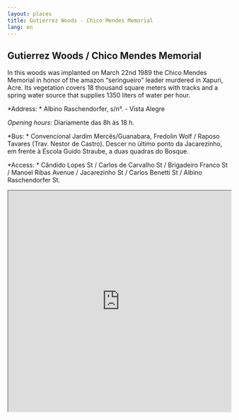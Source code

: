 ```yaml
---
layout: places
title: Gutierrez Woods - Chico Mendes Memorial
lang: en
---
```


## Gutierrez Woods / Chico Mendes Memorial

In this woods was implanted on March 22nd 1989 the Chico Mendes Memorial in honor of the amazon “seringueiro” leader murdered in Xapuri, Acre. Its vegetation covers 18 thousand square meters with tracks and a spring water source that supplies 1350 liters of water per hour.


*Address: *
 Albino Raschendorfer, s/n°. - Vista Alegre

*Opening hours:*
Diariamente das 8h às 18 h.

*Bus: *
Convencional Jardim Mercês/Guanabara, Fredolin Wolf / Raposo Tavares (Trav. Nestor de Castro). Descer no último ponto da  Jacarezinho, em frente à Escola Guido Straube, a duas quadras do Bosque.

*Access: *
Cândido Lopes St / Carlos de Carvalho St / Brigadeiro Franco St / Manoel Ribas Avenue / Jacarezinho St / Carlos Benetti St / Albino Raschendorfer St.

<iframe style="width:100%; height:500px;" src="https://a.tiles.mapbox.com/v3/nolram.ii9849dg/attribution,zoompan,zoomwheel,geocoder,share.html"></iframe>
